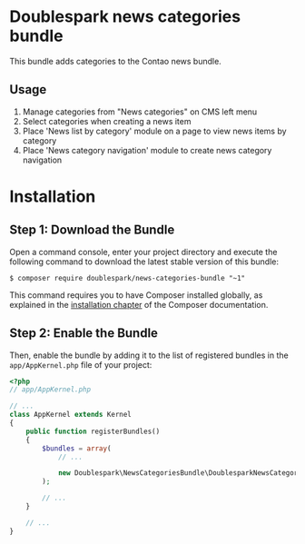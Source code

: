 Doublespark news categories bundle
==================================
This bundle adds categories to the Contao news bundle.

Usage
-----
1. Manage categories from "News categories" on CMS left menu
2. Select categories when creating a news item
3. Place 'News list by category' module on a page to view news items by category
4. Place 'News category navigation' module to create news category navigation

Installation
============

Step 1: Download the Bundle
---------------------------

Open a command console, enter your project directory and execute the
following command to download the latest stable version of this bundle:

```console
$ composer require doublespark/news-categories-bundle "~1"
```

This command requires you to have Composer installed globally, as explained
in the [installation chapter](https://getcomposer.org/doc/00-intro.md)
of the Composer documentation.

Step 2: Enable the Bundle
-------------------------

Then, enable the bundle by adding it to the list of registered bundles
in the `app/AppKernel.php` file of your project:

```php
<?php
// app/AppKernel.php

// ...
class AppKernel extends Kernel
{
    public function registerBundles()
    {
        $bundles = array(
            // ...

            new Doublespark\NewsCategoriesBundle\DoublesparkNewsCategoriesBundle(),
        );

        // ...
    }

    // ...
}
```
